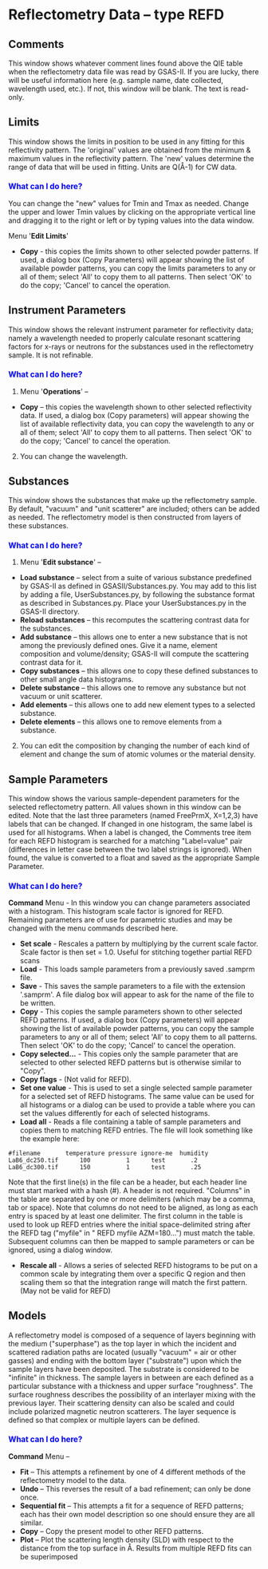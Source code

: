 # Reflectometry Data – type REFD

## Comments

This window shows whatever comment lines found above the QIE table when the reflectometry data file was read by GSAS-II. If you are lucky, there will be useful information here (e.g. sample name, date collected, wavelength used, etc.). If not, this window will be blank. The text is read-only.

## Limits

This window shows the limits in position to be used in any fitting for this reflectivity pattern. The 'original' values are obtained from the minimum & maximum values in the reflectivity pattern. The 'new' values determine the range of data that will be used in fitting. Units are Q(Å-1) for CW data.

<H3 style="color:blue;font-size:1.1em">What can I do here?</H3>

You can change the "new" values for Tmin and Tmax as needed. Change the upper and lower Tmin values by clicking on the appropriate vertical line and dragging it to the right or left or by typing values into the data window.

Menu '**Edit Limits**'

* **Copy** - this copies the limits shown to other selected powder patterns. If used, a dialog box (Copy Parameters) will appear showing the list of available powder patterns, you can copy the limits parameters to any or all of them; select 'All' to copy them to all patterns. Then select 'OK' to do the copy; 'Cancel' to cancel the operation.

## Instrument Parameters

This window shows the relevant instrument parameter for reflectivity data; namely a wavelength needed to properly calculate resonant scattering factors for x-rays or neutrons for the substances used in the reflectometry sample. It is not refinable.

<H3 style="color:blue;font-size:1.1em">What can I do here?</H3>

1. Menu '**Operations**' –

* **Copy** – this copies the wavelength shown to other selected reflectivity data. If used, a dialog box (Copy parameters) will appear showing the list of available reflectivity data, you can copy the wavelength to any or all of them; select 'All' to copy them to all patterns. Then select 'OK' to do the copy; 'Cancel' to cancel the operation.

2. You can change the wavelength.

## Substances

This window shows the substances that make up the reflectometry sample. By default, "vacuum" and "unit scatterer" are included; others can be added as needed. The reflectometry model is then constructed from layers of these substances.

<H3 style="color:blue;font-size:1.1em">What can I do here?</H3>

1. Menu '**Edit substance**' –

* **Load substance** – select from a suite of various substance predefined by GSAS-II as defined in GSASII/Substances.py. You may add to this list by adding a file, UserSubstances.py, by following the substance format as described in Substances.py. Place your UserSubstances.py in the GSAS-II directory.
* **Reload substances** – this recomputes the scattering contrast data for the substances.
* **Add substance** – this allows one to enter a new substance that is not among the previously defined ones. Give it a name, element composition and volume/density; GSAS-II will compute the scattering contrast data for it.
* **Copy substances** – this allows one to copy these defined substances to other small angle data histograms.
* **Delete substance** – this allows one to remove any substance but not vacuum or unit scatterer.
* **Add elements** – this allows one to add new element types to a selected substance.
* **Delete elements** – this allows one to remove elements from a substance.

2. You can edit the composition by changing the number of each kind of element and change the sum of atomic volumes or the material density.

## Sample Parameters

This window shows the various sample-dependent parameters for the selected reflectometry pattern. All values shown in this window can be edited. Note that the last three parameters (named FreePrmX, X=1,2,3) have labels that can be changed. If changed in one histogram, the same label is used for all histograms. When a label is changed, the Comments tree item for each REFD histogram is searched for a matching "Label=value" pair (differences in letter case between the two label strings is ignored). When found, the value is converted to a float and saved as the appropriate Sample Parameter.

<H3 style="color:blue;font-size:1.1em">What can I do here?</H3>

**Command** Menu - In this window you can change parameters associated with a histogram. This histogram scale factor is ignored for REFD. Remaining parameters are of use for parametric studies and may be changed with the menu commands described here.

* **Set scale** - Rescales a pattern by multiplying by the current scale factor. Scale factor is then set = 1.0. Useful for stitching together partial REFD scans
* **Load** - This loads sample parameters from a previously saved .samprm file.
* **Save** - This saves the sample parameters to a file with the extension '.samprm'. A file dialog box will appear to ask for the name of the file to be written.
* **Copy** - This copies the sample parameters shown to other selected REFD patterns. If used, a dialog box (Copy parameters) will appear showing the list of available powder patterns, you can copy the sample parameters to any or all of them; select 'All' to copy them to all patterns. Then select 'OK' to do the copy; 'Cancel' to cancel the operation.
* **Copy selected...** - This copies only the sample parameter that are selected to other selected REFD patterns but is otherwise similar to "Copy".
* **Copy flags** - (Not valid for REFD).
* **Set one value** - This is used to set a single selected sample parameter for a selected set of REFD histograms. The same value can be used for all histograms or a dialog can be used to provide a table where you can set the values differently for each of selected histograms.
* **Load all** - Reads a file containing a table of sample parameters and copies them to matching REFD entries. The file will look something like the example here:

```
#filename       temperature pressure ignore-me  humidity
LaB6_dc250.tif      100          1      test       .2
LaB6_dc300.tif      150          1      test       .25
```

Note that the first line(s) in the file can be a header, but each header line must start marked with a hash (#). A header is not required. "Columns" in the table are separated by one or more delimiters (which may be a comma, tab or space). Note that columns do not need to be aligned, as long as each entry is spaced by at least one delimiter. The first column in the table is used to look up REFD entries where the initial space-delimited string after the REFD tag ("myfile" in " REFD myfile AZM=180...") must match the table. Subsequent columns can then be mapped to sample parameters or can be ignored, using a dialog window.

* **Rescale all** - Allows a series of selected REFD histograms to be put on a common scale by integrating them over a specific Q region and then scaling them so that the integration range will match the first pattern. (May not be valid for REFD)

## Models

A reflectometry model is composed of a sequence of layers beginning with the medium ("superphase") as the top layer in which the incident and scattered radiation paths are located (usually "vacuum" = air or other gasses) and ending with the bottom layer ("substrate") upon which the sample layers have been deposited. The substrate is considered to be "infinite" in thickness. The sample layers in between are each defined as a particular substance with a thickness and upper surface "roughness". The surface roughness describes the possibility of an interlayer mixing with the previous layer. Their scattering density can also be scaled and could include polarized magnetic neutron scatterers. The layer sequence is defined so that complex or multiple layers can be defined.

<H3 style="color:blue;font-size:1.1em">What can I do here?</H3>

**Command** Menu  –

* **Fit** – This attempts a refinement by one of 4 different methods of the reflectometry model to the data.
* **Undo** – This reverses the result of a bad refinement; can only be done once.
* **Sequential fit** – This attempts a fit for a sequence of REFD patterns; each has their own model description so one should ensure they are all similar.
* **Copy** – Copy the present model to other REFD patterns.
* **Plot** – Plot the scattering length density (SLD) with respect to the distance from the top surface in Å. Results from multiple REFD fits can be superimposed


